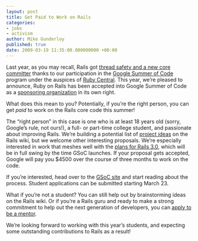 ```yaml
---
layout: post
title: Get Paid to Work on Rails
categories:
- jobs
- activism
author: Mike Gunderloy
published: true
date: 2009-03-19 11:35:00.000000000 +00:00
---
```

<p>Last year, as you may recall, Rails got <a href="https://rubyonrails.org/2008/8/16/josh-peek-officially-joins-the-rails-core">thread safety and a new core committer</a> thanks to our participation in the <a href="http://code.google.com/soc/">Google Summer of Code</a> program under the auspices of <a href="http://rubycentral.org/">Ruby Central</a>. This year, we&#8217;re pleased to announce, Ruby on Rails has been accepted into Google Summer of Code as a <a href="http://rubycentral.org/">sponsoring organization</a> in its own right.</p>
<p>What does this mean to you? Potentially, if you&#8217;re the right person, you can get <em>paid</em> to work on the Rails core code this summer!</p>
<p>The &#8220;right person&#8221; in this case is one who is at least 18 years old (sorry, Google&#8217;s rule, not ours!), a full- or part-time college student, and passionate about improving Rails. We&#8217;re building a potential list of <a href="http://wiki.rubyonrails.org/gsoc/2009/ideas">project ideas</a> on the Rails wiki, but we welcome other interesting proposals. We&#8217;re especially interested in work that meshes well with the <a href="https://rubyonrails.org/2008/12/23/merb-gets-merged-into-rails-3">plans for Rails 3.0</a>, which will be in full swing by the time GSoC launches. If your proposal gets accepted, Google will pay you $4500 over the course of three months to work on the code.</p>
<p>If you&#8217;re interested, head over to the <a href="http://socghop.appspot.com/">GSoC site</a> and start reading about the process. Student applications can be submitted starting March 23.</p>
<p>What if you&#8217;re not a student? You can still help out by brainstorming ideas on the Rails wiki. Or if you&#8217;re a Rails guru and ready to make a strong commitment to help out the next generation of developers, you can <a href="http://socghop.appspot.com/org/apply_mentor/google/gsoc2009">apply to be a mentor</a>.</p>
<p>We&#8217;re looking forward to working with this year&#8217;s students, and expecting some outstanding contributions to Rails as a result!</p>